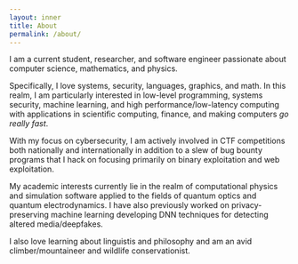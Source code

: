 ```yaml
---
layout: inner
title: About
permalink: /about/
---
```

I am a current student, researcher, and software engineer passionate about computer science, mathematics, and physics.

Specifically, I love systems, security, languages, graphics, and math. In this realm, I am particularly interested in low-level programming, systems security, machine learning, and high performance/low-latency computing with applications in scientific computing, finance, and making computers *go really fast*.

With my focus on cybersecurity, I am actively involved in CTF competitions both nationally and internationally in addition to a slew of bug bounty programs that I hack on focusing primarily on binary exploitation and web exploitation.

My academic interests currently lie in the realm of computational physics and simulation software applied to the fields of quantum optics and quantum electrodynamics. I have also previously worked on privacy-preserving machine learning developing DNN techniques for detecting altered media/deepfakes.

I also love learning about linguistis and philosophy and am an avid climber/mountaineer and wildlife conservationist.
